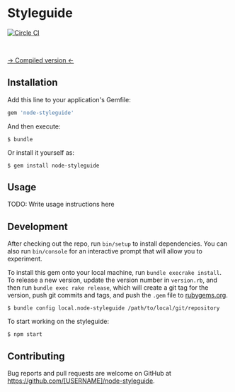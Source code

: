 # Styleguide

[![Circle CI](https://circleci.com/gh/itsinthenode/styleguide.svg?style=svg&circle-token=fe45b53922668d4ba71e5aa1da949c042140700e)](https://circleci.com/gh/itsinthenode/styleguide)

<br>

[-> Compiled version <-](http://itsinthenode.github.io/styleguide/)

## Installation

Add this line to your application's Gemfile:

```ruby
gem 'node-styleguide'
```

And then execute:

    $ bundle

Or install it yourself as:

    $ gem install node-styleguide

## Usage

TODO: Write usage instructions here

## Development

After checking out the repo, run `bin/setup` to install dependencies. You can also run `bin/console` for an interactive prompt that will allow you to experiment.

To install this gem onto your local machine, run `bundle execrake install`. To release a new version, update the version number in `version.rb`, and then run `bundle exec rake release`, which will create a git tag for the version, push git commits and tags, and push the `.gem` file to [rubygems.org](https://rubygems.org).

    $ bundle config local.node-styleguide /path/to/local/git/repository

To start working on the styleguide:

    $ npm start

## Contributing

Bug reports and pull requests are welcome on GitHub at https://github.com/[USERNAME]/node-styleguide.

